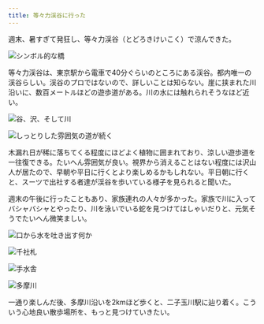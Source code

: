 ```yaml
---
title: 等々力渓谷に行った
---
```

週末、暑すぎて発狂し、等々力渓谷（とどろきけいこく）で涼んできた。

![](https://lh4.googleusercontent.com/UwaXtjrAntm7wUO7BNzFSQ8cDzpdveILCFQ61V8bDEzxyg8KAafYoHBda19pfESBuM4Q0SXGL4X3leaGKXhYA97J5rX_O1dGnAPysRjM8Wi1ATCVnqk6HMm0X5e-QrH9OfdNzGtgSZvSgh7KzVyIYXc "シンボル的な橋")

等々力渓谷は、東京駅から電車で40分ぐらいのところにある渓谷。都内唯一の渓谷らしい。渓谷のプロではないので、詳しいことは知らない。崖に挟まれた川沿いに、数百メートルほどの遊歩道がある。川の水には触れられそうなほど近い。

![](https://lh5.googleusercontent.com/hIMUVqHqb3kxgbgigr5WgBM-psLx3T4xse1QrTUm6iSvrX_WyVTSHt9zqPejin0Hq-j4D7rKlrvzlkwEB-OmynDBYdmGLrjNXKKg6UtOsDK0IfrDnOJE3Soq1y513WaTaiWLH_aML1OPw3lY7McaLSw "谷、沢、そして川")

![](https://lh5.googleusercontent.com/3yqiTcYawOlvFFAtBWJjFqXFbEnRHOY8ItoUBxXzsKtVRpenuQRF-flFsSWhMq-pONLMKQlCx5q-DKybvLGVlfUey2lpOTM2zvdO3u6ClB5sXSA0Yp6tOSq9jiAMpOb9KnEi5NMFQScEIQVMsTkPj28 "しっとりした雰囲気の道が続く")

木漏れ日が稀に落ちてくる程度にほどよく植物に囲まれており、涼しい遊歩道を一往復できる。たいへん雰囲気が良い。視界から消えることはない程度には沢山人が居たので、早朝や平日に行くとより楽しめるかもしれない。平日朝に行くと、スーツで出社する者達が渓谷を歩いている様子を見られると聞いた。

週末の午後に行ったこともあり、家族連れの人々が多かった。家族で川に入ってバシャバシャとやったり、川を泳いでいる蛇を見つけてはしゃいだりと、元気そうでたいへん微笑ましい。

![](https://lh4.googleusercontent.com/ZOTdATAWnST7LkT0PDJ3LevANwII29LZkiEXXF5T-Z9oBYNriay1MVFpvR-DwxaOGcr4fCdVX69GD5-k8KgeWPgzDPf-9H7a1vrWYQEk1KWO7BVbhd9SxBtoA-ttYXaT7aDNUoqZls7i_Y8YyhEkpNY "口から水を吐き出す何か")

![](https://lh4.googleusercontent.com/2E2M9GyEXhNKL51C_zlz_PZubTvFosdIHnGTRVw-89_Wn2cpRHRuYsy0Lv4REdLmSEYURwQgeyksfJrKrptBQ5UZIORwvCUlq11Q_uVfb5G2n2xt-lKWCN7VO0RpAsSRSS4Rqfe0NoNrbXb0rKIJDfU "千社札")

![](https://lh5.googleusercontent.com/EB5ZYX7m0_-0wcr70Zo4wnuCiV8PmMiQ3OO0X9wW3B8Rfcqtqt_JlpXGr6C78u0VFzc18eBTybO_-jVkiDWkM9ClIIZRnnNniFI4npNvZrPsGS-uSXegWsph_xjLk-nSHkzpFM4oSuvu1VEdULJTFqQ "手水舎")

![](https://lh6.googleusercontent.com/6s4ZBLDZAuRLzphnBBedEg91TSsoFJYVensTA5DxXKXsn37Mh8cV9f5nEG2NSvw-L0c1lBLq_e0QJ-IbubCg1ojQOzBPM9SpYSd0R-JXDWdvz4T9QrWTID1r7Q-XvwO0K7iF4Bb_kcuZTlRcUsymSe0 "多摩川")

一通り楽しんだ後、多摩川沿いを2kmほど歩くと、二子玉川駅に辿り着く。こういう心地良い散歩場所を、もっと見つけていきたい。
